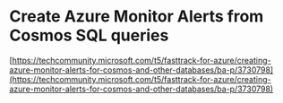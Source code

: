 # Create Azure Monitor Alerts from Cosmos SQL queries
[https://techcommunity.microsoft.com/t5/fasttrack-for-azure/creating-azure-monitor-alerts-for-cosmos-and-other-databases/ba-p/3730798](https://techcommunity.microsoft.com/t5/fasttrack-for-azure/creating-azure-monitor-alerts-for-cosmos-and-other-databases/ba-p/3730798)